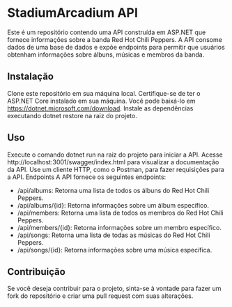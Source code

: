 # StadiumArcadium API
Este é um repositório contendo uma API construída em ASP.NET que fornece informações sobre a banda Red Hot Chili Peppers. A API consome dados de uma base de dados e expõe endpoints para permitir que usuários obtenham informações sobre álbuns, músicas e membros da banda.

## Instalação
Clone este repositório em sua máquina local.
Certifique-se de ter o ASP.NET Core instalado em sua máquina. Você pode baixá-lo em https://dotnet.microsoft.com/download.
Instale as dependências executando dotnet restore na raiz do projeto.
## Uso
Execute o comando dotnet run na raiz do projeto para iniciar a API.
Acesse http://localhost:3001/swagger/index.html para visualizar a documentação da API.
Use um cliente HTTP, como o Postman, para fazer requisições para a API.
Endpoints
A API fornece os seguintes endpoints:

* /api/albums: Retorna uma lista de todos os álbuns do Red Hot Chili Peppers.
* /api/albums/{id}: Retorna informações sobre um álbum específico.
* /api/members: Retorna uma lista de todos os membros do Red Hot Chili Peppers.
* /api/members/{id}: Retorna informações sobre um membro específico.
* /api/songs: Retorna uma lista de todas as músicas do Red Hot Chili Peppers.
* /api/songs/{id}: Retorna informações sobre uma música específica.
## Contribuição
Se você deseja contribuir para o projeto, sinta-se à vontade para fazer um fork do repositório e criar uma pull request com suas alterações.
